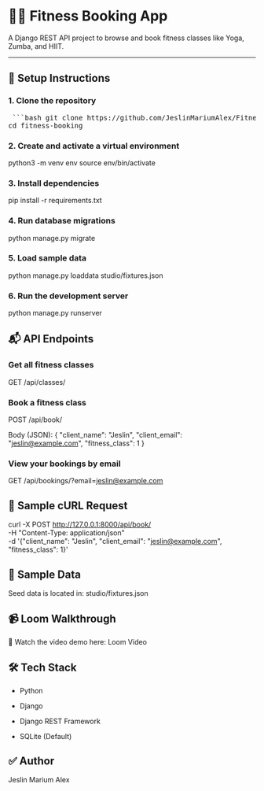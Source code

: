 # 🧘‍♀️ Fitness Booking App

A Django REST API project to browse and book fitness classes like Yoga, Zumba, and HIIT.

---


## 🚀 Setup Instructions

### 1. Clone the repository

<pre> ```bash git clone https://github.com/JeslinMariumAlex/Fitness-Studio-Booking-API.git
cd fitness-booking</pre>

### 2. Create and activate a virtual environment

python3 -m venv env
source env/bin/activate

### 3. Install dependencies

pip install -r requirements.txt

### 4. Run database migrations

python manage.py migrate

### 5. Load sample data

python manage.py loaddata studio/fixtures.json

### 6. Run the development server

python manage.py runserver



## 📬 API Endpoints

### Get all fitness classes

GET /api/classes/


### Book a fitness class

POST /api/book/

Body (JSON):
{
  "client_name": "Jeslin",
  "client_email": "jeslin@example.com",
  "fitness_class": 1
}


### View your bookings by email

GET /api/bookings/?email=jeslin@example.com


## 🧪 Sample cURL Request

curl -X POST http://127.0.0.1:8000/api/book/ \
  -H "Content-Type: application/json" \
  -d '{"client_name": "Jeslin", "client_email": "jeslin@example.com", "fitness_class": 1}'


## 📝 Sample Data

Seed data is located in:
studio/fixtures.json


## 📹 Loom Walkthrough 
🎥 Watch the video demo here: Loom Video


## 🛠 Tech Stack

- Python

- Django

- Django REST Framework

- SQLite (Default)


## ✅ Author

Jeslin Marium Alex








